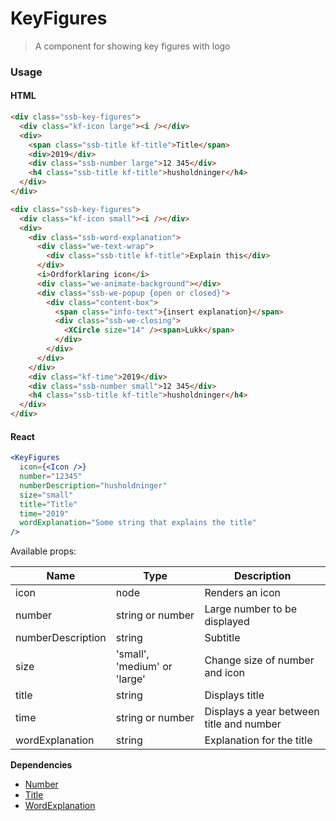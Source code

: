 KeyFigures
========

> A component for showing key figures with logo

### Usage

#### HTML

```html
<div class="ssb-key-figures">
  <div class="kf-icon large"><i /></div>
  <div>
    <span class="ssb-title kf-title">Title</span>
    <div>2019</div>
    <div class="ssb-number large">12 345</div>
    <h4 class="ssb-title kf-title">husholdninger</h4>
  </div>
</div>

<div class="ssb-key-figures">
  <div class="kf-icon small"><i /></div>
  <div>   
    <div class="ssb-word-explanation">
      <div class="we-text-wrap">
        <div class="ssb-title kf-title">Explain this</div>
      </div>
      <i>Ordforklaring icon</i>
      <div class="we-animate-background"></div>
      <div class="ssb-we-popup {open or closed}">
        <div class="content-box">
          <span class="info-text">{insert explanation}</span>
          <div class="ssb-we-closing">
            <XCircle size="14" /><span>Lukk</span>
          </div>
        </div>
      </div>
    </div>
    <div class="kf-time">2019</div>
    <div class="ssb-number small">12 345</div>
    <h4 class="ssb-title kf-title">husholdninger</h4>
  </div>
</div>
```

#### React

```jsx harmony
<KeyFigures
  icon={<Icon />}
  number="12345"
  numberDescription="husholdninger"
  size="small"
  title="Title"
  time="2019"
  wordExplanation="Some string that explains the title"
/>
```

Available props:

| Name       | Type           | Description  |
| ---------- | ------------- | ----- |
| icon | node | Renders an icon |
| number | string or number | Large number to be displayed |
| numberDescription | string | Subtitle |
| size | 'small', 'medium' or 'large' | Change size of number and icon |
| title | string | Displays title |
| time | string or number | Displays a year between title and number |
| wordExplanation | string | Explanation for the title |

__Dependencies__
 - [Number](../Number)
 - [Title](../Title)
 - [WordExplanation](../WordExplanation)
